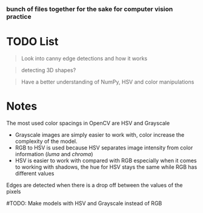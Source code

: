 ### bunch of files together for the sake for computer vision practice
# TODO List
> Look into canny edge detections and how it works

> detecting 3D shapes?

> Have a better understanding of NumPy, HSV and color manipulations

# Notes 
The most used color spacings in OpenCV are HSV and Grayscale

* Grayscale images are simply easier to work with, color increase the complexity of the model.
* RGB to HSV is used because HSV separates image intensity from color information (*luma* and *chroma*)
* HSV is easier to work with compared with RGB especially when it comes to working with shadows, the hue for HSV stays the same while RGB has different values

Edges are detected when there is a drop off between the values of the pixels

#TODO: Make models with HSV and Grayscale instead of RGB